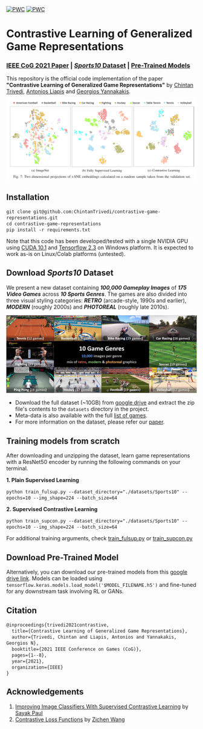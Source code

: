 [![PWC](https://img.shields.io/endpoint.svg?url=https://paperswithcode.com/badge/contrastive-learning-of-generalized-game/image-classification-on-sports10)](https://paperswithcode.com/sota/image-classification-on-sports10?p=contrastive-learning-of-generalized-game)
[![PWC](https://img.shields.io/endpoint.svg?url=https://paperswithcode.com/badge/contrastive-learning-of-generalized-game/representation-learning-on-sports10)](https://paperswithcode.com/sota/representation-learning-on-sports10?p=contrastive-learning-of-generalized-game)

# Contrastive Learning of Generalized Game Representations

### [IEEE CoG 2021 Paper](https://arxiv.org/abs/2106.10060) | [*Sports10* Dataset](https://drive.google.com/drive/folders/137Byy_ngEp_dFnzKpnCK1wxyzYxnhamE?usp=sharing) | [Pre-Trained Models]()

This repository is the official code implementation of the paper **"Contrastive Learning of Generalized Game Representations"** by [Chintan Trivedi](deepgamingai.com), [Antonios Liapis](http://antoniosliapis.com/) and [Georgios Yannakakis](https://yannakakis.net/).

<img src='./imgs/t-SNE Results.png'/>


## Installation
```
git clone git@github.com:ChintanTrivedi/contrastive-game-representations.git
cd contrastive-game-representations
pip install -r requirements.txt
```
Note that this code has been developed/tested with a single NVIDIA GPU using [CUDA 10.1](https://developer.nvidia.com/cuda-10.1-download-archive-base) and [Tensorflow 2.3](https://www.tensorflow.org/install) on Windows platform. It is expected to work as-is on Linux/Colab platforms (untested).


## Download *Sports10* Dataset
We present a new dataset containing ***100,000 Gameplay Images*** of ***175 Video Games*** across ***10 Sports Genres***. The games are also divided into three visual styling categories: ***RETRO*** (arcade-style, 1990s and earlier), ***MODERN*** (roughly 2000s) and ***PHOTOREAL*** (roughly late 2010s).

<img src='./datasets/Sports10 Banner Image.png'/>

- Download the full dataset (~10GB) from [google drive](https://drive.google.com/drive/folders/137Byy_ngEp_dFnzKpnCK1wxyzYxnhamE?usp=sharing) and extract the zip file's contents to the ```datasets``` directory in the project.
- Meta-data is also available with the full [list of games](https://drive.google.com/file/d/1OywBuQjjEjxBAKFL7QzE3QRoVQVON4wO/view?usp=sharing).
- For more information on the dataset, please refer our [paper](https://arxiv.org/abs/2106.10060).


## Training models from scratch
After downloading and unzipping the dataset, learn game representations with a ResNet50 encoder by running the following commands on your terminal.

**1. Plain Supervised Learning**
```
python train_fulsup.py --dataset_directory="./datasets/Sports10" --epochs=10 --img_shape=224 --batch_size=64
```
**2. Supervised Contrastive Learning**
```
python train_supcon.py --dataset_directory="./datasets/Sports10" --epochs=10 --img_shape=224 --batch_size=64
```
For additional training arguments, check [train_fulsup.py](./train_fulsup.py) or [train_supcon.py](./train_supcon.py)

## Download Pre-Trained Model
Alternatively, you can download our pre-trained models from this [google drive link](). Models can be loaded using ```tensorflow.keras.models.load_model('$MODEL_FILENAME.h5')``` and fine-tuned for any downstream task involving RL or GANs.

## Citation
```
@inproceedings{trivedi2021contrastive,
  title={Contrastive Learning of Generalized Game Representations},
  author={Trivedi, Chintan and Liapis, Antonios and Yannakakis, Georgios N},
  booktitle={2021 IEEE Conference on Games (CoG)},
  pages={1--8},
  year={2021},
  organization={IEEE}
}
```

## Acknowledgements
1. [Improving Image Classifiers With Supervised Contrastive Learning](https://wandb.ai/authors/scl/reports/Improving-Image-Classifiers-With-Supervised-Contrastive-Learning--VmlldzoxMzQwNzE) by [Sayak Paul](https://github.com/sayakpaul)
2. [Contrastive Loss Functions](https://github.com/wangz10/contrastive_loss) by [Zichen Wang](https://github.com/wangz10)
